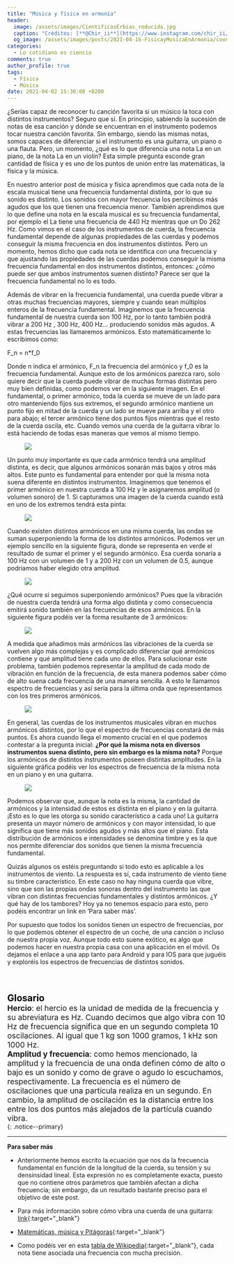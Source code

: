 ```yaml
---
title: "Música y física en armonía"
header:
  image: /assets/images/CientificasErbias_reducida.jpg
  caption: "Créditos: [**@Chir_ii**](https://www.instagram.com/chir_ii/?hl=en)"
  og_image: /assets/images/posts/2021-04-16-FisicayMusicaEnArmonia/cover.jpg 
categories:
  - Lo cotidiano es ciencia
comments: true
author_profile: true
tags:
  - Física
  - Música
date: 2021-04-02 15:30:00 +0200
--- 
```


¿Serías capaz de reconocer tu canción favorita si un músico la toca con distintos instrumentos? Seguro que sí. En principio, sabiendo la sucesión de notas de esa canción y dónde se encuentran en el instrumento podemos tocar nuestra canción favorita. Sin embargo, siendo las mismas notas, somos capaces de diferenciar si el instrumento es una guitarra, un piano o una flauta. Pero, un momento, ¿qué es lo que diferencia una nota La en un piano, de la nota La en un violín? Esta simple pregunta esconde gran cantidad de física y es uno de los puntos de unión entre las matemáticas, la física y la música.

En nuestro anterior post de música y física aprendimos que cada nota de la escala musical tiene una frecuencia fundamental distinta, por lo que su sonido es distinto. Los sonidos con mayor frecuencia los percibimos más agudos que los que tienen una frecuencia menor. También aprendimos que lo que define una nota en la escala musical es su frecuencia fundamental, por ejemplo el La tiene una frecuencia de 440 Hz mientras que un Do 262 Hz. Como vimos en el caso de los instrumentos de cuerda, la frecuencia fundamental depende de algunas propiedades de las cuerdas y podemos conseguir la misma frecuencia en dos instrumentos distintos. Pero un momento, hemos dicho que cada nota se identifica con una frecuencia y que ajustando las propiedades de las cuerdas podemos conseguir la misma frecuencia fundamental en dos instrumentos distintos, entonces: ¿cómo puede ser que ambos instrumentos suenen distinto? Parece ser que la frecuencia fundamental no lo es todo.

Además de vibrar en la frecuencia fundamental, una cuerda puede vibrar a otras muchas frecuencias mayores, siempre y cuando sean múltiplos enteros de la frecuencia fundamental. Imaginemos que la frecuencia fundamental de nuestra cuerda son 100 Hz, por lo tanto también podrá vibrar a 200 Hz , 300 Hz, 400 Hz… produciendo sonidos más agudos. A estas frecuencias las llamaremos armónicos. Esto matemáticamente lo escribimos como:

F_n = n*f_0

Donde n indica el armónico, F_n la frecuencia del armónico y f_0 es la frecuencia fundamental. Aunque esto de los armónicos parezca raro, solo quiere decir que la cuerda puede vibrar de muchas formas distintas pero muy bien definidas, como podemos ver en la siguiente imagen. En el fundamental, o primer armónico, toda la cuerda se mueve de un lado para otro manteniendo fijos sus extremos, el segundo armónico mantiene un punto fijo en mitad de la cuerda y un lado se mueve para arriba y el otro para abajo; el tercer armónico tiene dos puntos fijos mientras que el resto de la cuerda oscila, etc. Cuando vemos una cuerda de la guitarra vibrar lo está haciendo de todas esas maneras que vemos al mismo tiempo.

<figure>
	<img src="{{ site.url }}{{ site.baseurl }}/assets/images/posts/2021-04-16-FisicayMusicaEnArmonia/Arm_wiki.png"/>
</figure>


Un punto muy importante es que cada armónico tendrá una amplitud distinta, es decir, que algunos armónicos sonarán más bajos y otros más altos. Este punto es fundamental para entender por qué la misma nota suena diferente en distintos instrumentos. Imaginemos que tenemos el primer armónico en nuestra cuerda a 100 Hz y le asignaremos amplitud (o volumen sonoro) de 1. Si capturamos una imagen de la cuerda cuando está en uno de los extremos tendrá esta pinta:

<figure>
	<img src="{{ site.url }}{{ site.baseurl }}/assets/images/posts/2021-04-16-FisicayMusicaEnArmonia/Fundamental.jpg"/>
</figure>

Cuando existen distintos armónicos en una misma cuerda, las ondas se suman superponiendo la forma de los distintos armónicos. Podemos ver un ejemplo sencillo en la siguiente figura, donde se representa en verde el resultado de sumar el primer y el segundo armónico. Esa cuerda sonaría a 100 Hz con un volumen de 1 y a 200 Hz con un volumen de 0.5, aunque podríamos haber elegido otra amplitud.

<figure>
	<img src="{{ site.url }}{{ site.baseurl }}/assets/images/posts/2021-04-16-FisicayMusicaEnArmonia/Armonicos1.jpg"/>
</figure>

¿Qué ocurre si seguimos superponiendo armónicos? Pues que la vibración de nuestra cuerda tendrá una forma algo distinta y como consecuencia emitirá sonido también en las frecuencias de esos armónicos. En la siguiente figura podéis ver la forma resultante de 3 armónicos:

<figure>
	<img src="{{ site.url }}{{ site.baseurl }}/assets/images/posts/2021-04-16-FisicayMusicaEnArmonia/Armonicos2.jpg"/>
</figure>

A medida que añadimos más armónicos las vibraciones de la cuerda se vuelven algo más complejas y es complicado diferenciar qué armónicos contiene y qué amplitud tiene cada uno de ellos. Para solucionar este problema, también podemos representar la amplitud de cada modo de vibración en función de la frecuencia, de esta manera podemos saber cómo de alto suena cada frecuencia de una manera sencilla. A esto le llamamos espectro de frecuencias y así sería para la última onda que representamos con los tres primeros armónicos.

<figure>
	<img src="{{ site.url }}{{ site.baseurl }}/assets/images/posts/2021-04-16-FisicayMusicaEnArmonia/Espectro.jpg"/>
</figure>

En general, las cuerdas de los instrumentos musicales vibran en muchos armónicos distintos, por lo que el espectro de frecuencias constará de más puntos. Es ahora cuando llega el momento crucial en el que podemos contestar a la pregunta inicial: **¿Por qué la misma nota en diversos instrumentos suena distinto, pero sin embargo es la misma nota?** Porque los armónicos de distintos instrumentos poseen distintas amplitudes. En la siguiente gráfica podéis ver los espectros de frecuencia de la misma nota en un piano y en una guitarra.

<figure>
	<img src="{{ site.url }}{{ site.baseurl }}/assets/images/posts/2021-04-16-FisicayMusicaEnArmonia/Piano_Guitarra.jpg"/>
</figure>

Podemos observar que, aunque la nota es la misma, la cantidad de armónicos y la intensidad de estos es distinta en el piano y en la guitarra. ¡Esto es lo que les otorga su sonido característico a cada uno! La guitarra presenta un mayor número de armónicos y con mayor intensidad, lo que significa que tiene más sonidos agudos y más altos que el piano. Esta distribución de armónicos e intensidades se denomina timbre y es la que nos permite diferenciar dos sonidos que tienen la misma frecuencia fundamental.

Quizás algunos os estéis preguntando si todo esto es aplicable a los instrumentos de viento. La respuesta es sí, cada instrumento de viento tiene su timbre característico. En este caso no hay ninguna cuerda que vibre, sino que son las propias ondas sonoras dentro del instrumento las que vibran con distintas frecuencias fundamentales y distintos armónicos. ¿Y qué hay de los tambores? Hoy ya no tenemos espacio para esto, pero podéis encontrar un link en ‘Para saber más’.

Por supuesto que todos los sonidos tienen un espectro de frecuencias, por lo que podemos obtener el espectro de un coche, de una canción o incluso de nuestra propia voz. Aunque todo esto suene exótico, es algo que podemos hacer en nuestra propia casa con una aplicación en el móvil. Os dejamos el enlace a una app tanto para Android y para IOS para que juguéis y exploréis los espectros de frecuencias de distintos sonidos.

&nbsp;  
&nbsp;

<span style="font-size:1.5em"><a id="target" style= "color:black"><b>Glosario</b></a></span>
&nbsp;   
<span style="font-size:1.25em">
**Hercio**: el hercio es la unidad de medida de la frecuencia y su abreviatura es Hz. Cuando decimos que algo vibra con 10 Hz de frecuencia significa que en un segundo completa 10 oscilaciones. Al igual que 1 kg son 1000 gramos, 1 kHz son 1000 Hz.
<br>
**Amplitud y frecuencia**: como hemos mencionado, la amplitud y la frecuencia de una onda definen cómo de alto o bajo es un sonido y como de grave o agudo lo escuchamos, respectivamente. La frecuencia es el número de oscilaciones que una partícula realiza en un segundo. En cambio, la amplitud de oscilación es la distancia entre los entre los dos puntos más alejados de la partícula cuando vibra.  <br>
</span>
{: .notice--primary}   

---
**Para saber más**
* Anteriormente hemos escrito la ecuación que nos da la frecuencia fundamental en función de la longitud de la cuerda, su tensión y su densinsidad lineal. Esta expresión no es completamente exacta, puesto que no contiene otros parámetros que también afectan a dicha frecuencia; sin embargo, da un resultado bastante preciso para el objetivo de este post. 

* Para más información sobre cómo vibra una cuerda de una guitarra: [link](http://citharaworld.blogspot.com/2017/03/ecuacion-para-una-cuerda-de-guitarra.html){:target="_blank"}

* [Matemáticas, música y Pitágoras](https://www.palermo.edu/ingenieria/downloads/CyT6/6CyT%2003.pdf){:target="_blank"}

* Como podéis ver en esta [tabla de Wikipedia](https://es.wikipedia.org/wiki/Frecuencias_de_afinaci%C3%B3n_del_piano){:target="_blank"}, cada nota tiene asociada una frecuencia con mucha precisión.

